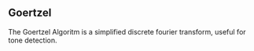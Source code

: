 Goertzel
--------

The Goertzel Algoritm is a simplified discrete fourier transform, useful for
tone detection.
